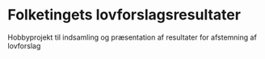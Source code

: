 # Folketingets lovforslagsresultater
Hobbyprojekt til indsamling og præsentation af resultater for afstemning af lovforslag